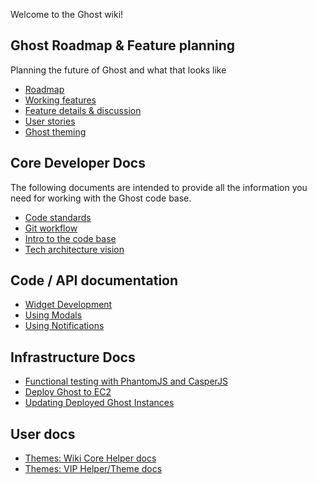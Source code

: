 Welcome to the Ghost wiki!

## Ghost Roadmap & Feature planning
Planning the future of Ghost and what that looks like

* [Roadmap](wiki/Roadmap)
* [Working features](wiki/Working-Features)
* [Feature details & discussion](wiki/Feature-details)
* [User stories](wiki/User-Stories)
* [Ghost theming](wiki/Ghost-Theming)

## Core Developer Docs
The following documents are intended to provide all the information you need for working with the Ghost code base.

* [Code standards](wiki/Code-standards) 
* [Git workflow](wiki/Git-workflow)
* [Intro to the code base](wiki/Code-Structure)
* [Tech architecture vision](wiki/Tech-architecture-vision)

## Code / API documentation

* [Widget Development](wiki/Widget-Documentation)
* [Using Modals](wiki/Using-Modals)
* [Using Notifications](wiki/Using-Notifications)

## Infrastructure Docs
* [Functional testing with PhantomJS and CasperJS](wiki/Functional-testing-with-PhantomJS-and-CasperJS)
* [Deploy Ghost to EC2](wiki/Deploy-Ghost-to-EC2)
* [Updating Deployed Ghost Instances](wiki/Updating-Deployed-Ghost-Instances)

## User docs

* [Themes: Wiki Core Helper docs](wiki/Core-helper-documentation)
* [Themes: VIP Helper/Theme docs](http://vip.tryghost.org/documentation/theme-docs/)